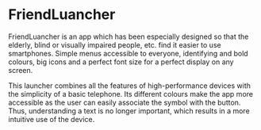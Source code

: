 # FriendLuancher

FriendLuancher is an app which has been especially designed so that the elderly, blind or visually impaired people, etc. find it easier to use smartphones. Simple menus accessible to everyone, identifying and bold colours, big icons and a perfect font size for a perfect display on any screen.

This launcher combines all the features of high-performance devices with the simplicity of a basic telephone. Its different colours make the app more accessible as the user can easily associate the symbol with the button. Thus, understanding a text is no longer important, which results in a more intuitive use of the device. 
